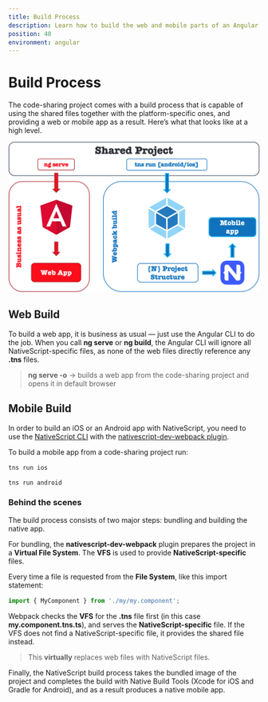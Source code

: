 ```yaml
---
title: Build Process
description: Learn how to build the web and mobile parts of an Angular and NativeScript code-sharing project and how the build process works
position: 40
environment: angular
---
```


# Build Process

The code-sharing project comes with a build process that is capable of using the shared files together with the platform-specific ones, and providing a web or mobile app as a result. Here’s what that looks like at a high level.

![build-process](./img/build-process.png?raw=true)

## Web Build

To build a web app, it is business as usual — just use the Angular CLI to do the job.
When you call **ng serve** or **ng build**, the Angular CLI will ignore all NativeScript-specific files, as none of the web files directly reference any **.tns** files.

 > **ng serve -o** -> builds a web app from the code-sharing project and opens it in default browser

## Mobile Build

In order to build an iOS or an Android app with NativeScript, you need to use the [NativeScript CLI](https://www.npmjs.com/package/nativescript) with the [nativescript-dev-webpack plugin](https://www.npmjs.com/package/nativescript-dev-webpack).

To build a mobile app from a code-sharing project run:

```ios
tns run ios
```

```Android
tns run android
```

### Behind the scenes

The build process consists of two major steps: bundling and building the native app.

For bundling, the **nativescript-dev-webpack** plugin prepares the project in a **Virtual File System**. The **VFS** is used to provide **NativeScript-specific** files.

Every time a file is requested from the **File System**, like this import statement:

```TypeScript
import { MyComponent } from './my/my.component';
```

Webpack checks the **VFS** for the **.tns** file first (in this case **my.component.tns.ts**), and serves the **NativeScript-specific** file. If the VFS does not find a NativeScript-specific file, it provides the shared file instead.

> This **virtually** replaces web files with NativeScript files.

Finally, the NativeScript build process takes the bundled image of the project and completes the build with Native Build Tools (Xcode for iOS and Gradle for Android), and as a result produces a native mobile app.
